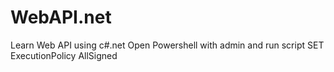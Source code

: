 # WebAPI.net
Learn Web API using c#.net
Open Powershell with admin and run script
SET ExecutionPolicy AllSigned
